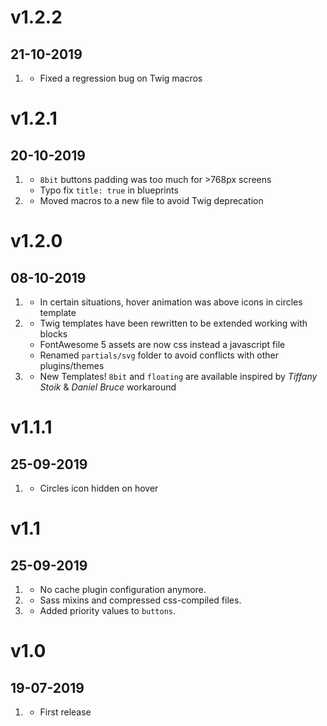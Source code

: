 # v1.2.2
##  21-10-2019

1. [](#bugfix)
    * Fixed a regression bug on Twig macros

# v1.2.1
##  20-10-2019

1. [](#bugfix)
    * `8bit` buttons padding was too much for >768px screens
    * Typo fix `title: true` in blueprints
2. [](#improved)
    * Moved macros to a new file to avoid Twig deprecation

# v1.2.0
##  08-10-2019

1. [](#bugfix)
    * In certain situations, hover animation was above icons in circles template
2. [](#improved)
    * Twig templates have been rewritten to be extended working with blocks
    * FontAwesome 5 assets are now css instead a javascript file
    * Renamed `partials/svg` folder to avoid conflicts with other plugins/themes
3. [](#new)
    * New Templates! `8bit` and `floating` are available inspired by _Tiffany Stoik_ &  _Daniel Bruce_ workaround

# v1.1.1
##  25-09-2019

1. [](#bugfix)
    * Circles icon hidden on hover

# v1.1
##  25-09-2019

1. [](#bugfix)
    * No cache plugin configuration anymore.
2. [](#improved)
    * Sass mixins and compressed css-compiled files.
3. [](#new)
    * Added priority values to `buttons`.

# v1.0
##  19-07-2019

1. [](#new)
    * First release